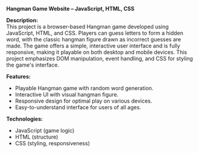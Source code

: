 **Hangman Game Website – JavaScript, HTML, CSS**

**Description:**  
This project is a browser-based Hangman game developed using JavaScript, HTML, and CSS. Players can guess letters to form a hidden word, with the classic hangman figure drawn as incorrect guesses are made. The game offers a simple, interactive user interface and is fully responsive, making it playable on both desktop and mobile devices. This project emphasizes DOM manipulation, event handling, and CSS for styling the game's interface.

**Features:**
- Playable Hangman game with random word generation.
- Interactive UI with visual hangman figure.
- Responsive design for optimal play on various devices.
- Easy-to-understand interface for users of all ages.

**Technologies:**
- JavaScript (game logic)
- HTML (structure)
- CSS (styling, responsiveness)
